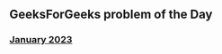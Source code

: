 ## GeeksForGeeks problem of the Day

### [January 2023](https://github.com/piyushkumarg/Data-Structure/tree/main/problem-of-the-day/GeeksOfGeeks/January%202023)
